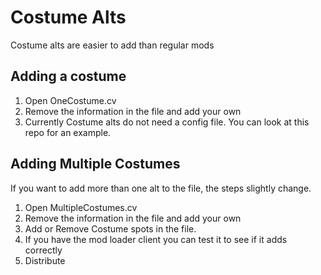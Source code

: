 # Costume Alts

Costume alts are easier to add than regular mods

## Adding a costume 

1. Open OneCostume.cv
1. Remove the information in the file and add your own
1. Currently Costume alts do not need a config file. You can look at this repo for an example.


## Adding Multiple Costumes

If you want to add more than one alt to the file, the steps slightly change.

1. Open MultipleCostumes.cv 
2. Remove the information in the file and add your own
3. Add or Remove Costume spots in the file. 
4. If you have the mod loader client you can test it to see if it adds correctly
5. Distribute
